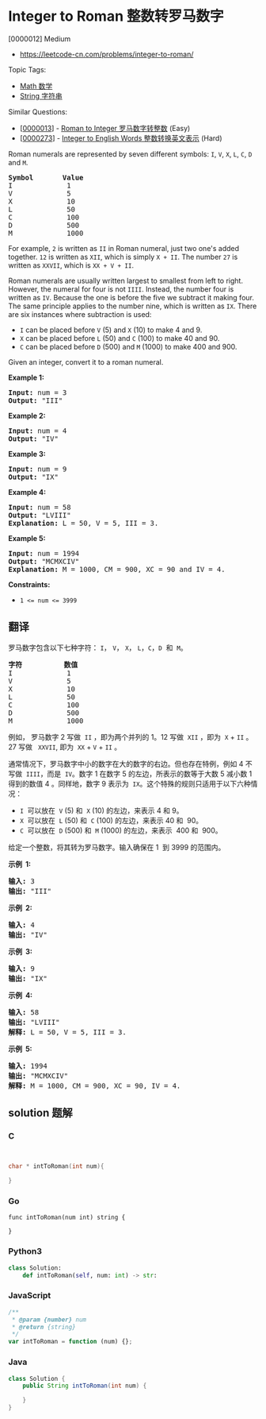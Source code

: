 # Integer to Roman 整数转罗马数字

[0000012] Medium

- https://leetcode-cn.com/problems/integer-to-roman/

Topic Tags:

- [Math 数学](https://leetcode-cn.com/tag/math/)
- [String 字符串](https://leetcode-cn.com/tag/string/)

Similar Questions:

- [[0000013](https://leetcode-cn.com/problems/roman-to-integer/)] - [Roman to Integer 罗马数字转整数](./0000013.roman-to-integer.md) (Easy)
- [[0000273](https://leetcode-cn.com/problems/integer-to-english-words/)] - [Integer to English Words 整数转换英文表示](./0000273.integer-to-english-words.md) (Hard)

Roman numerals are represented by seven different symbols: `I`, `V`, `X`, `L`, `C`, `D` and `M`.

<pre><strong>Symbol</strong>       <strong>Value</strong>
I             1
V             5
X             10
L             50
C             100
D             500
M             1000</pre>

For example, `2` is written as `II` in Roman numeral, just two one's added together. `12` is written as `XII`, which is simply `X + II`. The number `27` is written as `XXVII`, which is `XX + V + II`.

Roman numerals are usually written largest to smallest from left to right. However, the numeral for four is not `IIII`. Instead, the number four is written as `IV`. Because the one is before the five we subtract it making four. The same principle applies to the number nine, which is written as `IX`. There are six instances where subtraction is used:

- `I` can be placed before `V` (5) and `X` (10) to make 4 and 9.
- `X` can be placed before `L` (50) and `C` (100) to make 40 and 90.
- `C` can be placed before `D` (500) and `M` (1000) to make 400 and 900.

Given an integer, convert it to a roman numeral.

**Example 1:**

<pre><strong>Input:</strong> num = 3
<strong>Output:</strong> "III"
</pre>

**Example 2:**

<pre><strong>Input:</strong> num = 4
<strong>Output:</strong> "IV"
</pre>

**Example 3:**

<pre><strong>Input:</strong> num = 9
<strong>Output:</strong> "IX"
</pre>

**Example 4:**

<pre><strong>Input:</strong> num = 58
<strong>Output:</strong> "LVIII"
<strong>Explanation:</strong> L = 50, V = 5, III = 3.
</pre>

**Example 5:**

<pre><strong>Input:</strong> num = 1994
<strong>Output:</strong> "MCMXCIV"
<strong>Explanation:</strong> M = 1000, CM = 900, XC = 90 and IV = 4.
</pre>

**Constraints:**

- `1 <= num <= 3999`

## 翻译

罗马数字包含以下七种字符： `I`， `V`， `X`， `L`，`C`，`D`  和  `M`。

<pre><strong>字符</strong>          <strong>数值</strong>
I             1
V             5
X             10
L             50
C             100
D             500
M             1000</pre>

例如， 罗马数字 2 写做  `II` ，即为两个并列的 1。12 写做  `XII` ，即为  `X` + `II` 。 27 写做   `XXVII`, 即为  `XX` + `V` + `II` 。

通常情况下，罗马数字中小的数字在大的数字的右边。但也存在特例，例如 4 不写做  `IIII`，而是  `IV`。数字 1 在数字 5 的左边，所表示的数等于大数 5 减小数 1 得到的数值 4 。同样地，数字 9 表示为  `IX`。这个特殊的规则只适用于以下六种情况：

- `I`  可以放在  `V` (5) 和  `X` (10) 的左边，来表示 4 和 9。
- `X`  可以放在  `L` (50) 和  `C` (100) 的左边，来表示 40 和  90。
- `C`  可以放在  `D` (500) 和  `M` (1000) 的左边，来表示  400 和  900。

给定一个整数，将其转为罗马数字。输入确保在 1  到 3999 的范围内。

**示例  1:**

<pre><strong>输入:</strong>&nbsp;3
<strong>输出:</strong> "III"</pre>

**示例  2:**

<pre><strong>输入:</strong>&nbsp;4
<strong>输出:</strong> "IV"</pre>

**示例  3:**

<pre><strong>输入:</strong>&nbsp;9
<strong>输出:</strong> "IX"</pre>

**示例  4:**

<pre><strong>输入:</strong>&nbsp;58
<strong>输出:</strong> "LVIII"
<strong>解释:</strong> L = 50, V = 5, III = 3.
</pre>

**示例  5:**

<pre><strong>输入:</strong>&nbsp;1994
<strong>输出:</strong> "MCMXCIV"
<strong>解释:</strong> M = 1000, CM = 900, XC = 90, IV = 4.</pre>

## solution 题解

### C

```c


char * intToRoman(int num){

}
```

### Go

```golang
func intToRoman(num int) string {

}
```

### Python3

```python
class Solution:
    def intToRoman(self, num: int) -> str:
```

### JavaScript

```javascript
/**
 * @param {number} num
 * @return {string}
 */
var intToRoman = function (num) {};
```

### Java

```java
class Solution {
    public String intToRoman(int num) {

    }
}
```
